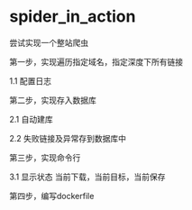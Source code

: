 # spider_in_action
尝试实现一个整站爬虫

第一步，实现遍历指定域名，指定深度下所有链接

1.1 配置日志

第二步，实现存入数据库

2.1 自动建库

2.2 失败链接及异常存到数据库中

第三步，实现命令行

3.1 显示状态 当前下载，当前目标，当前保存

第四步，编写dockerfile
